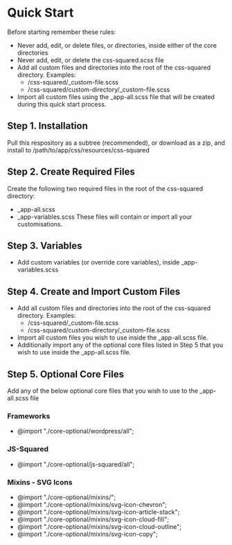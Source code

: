 # Quick Start #
Before starting remember these rules:
* Never add, edit, or delete files, or directories, inside either of the core directories
* Never add, edit, or delete the css-squared.scss file
* Add all custom files and directories into the root of the css-squared directory. Examples:
    * /css-squared/_custom-file.scss
    * /css-squared/custom-directory/_custom-file.scss
* Import all custom files using the _app-all.scss file that will be created during this quick start process.

## Step 1. Installation ##
Pull this respository as a subtree (recommended), or download as a zip, and install to /path/to/app/css/resources/css-squared

## Step 2. Create Required Files ##
Create the following two required files in the root of the css-squared directory:
* _app-all.scss
* _app-variables.scss
These files will contain or import all your customisations.

## Step 3. Variables ##
* Add custom variables (or override core variables), inside _app-variables.scss

## Step 4. Create and Import Custom Files ##
* Add all custom files and directories into the root of the css-squared directory. Examples:
    * /css-squared/_custom-file.scss
    * /css-squared/custom-directory/_custom-file.scss
* Import all custom files you wish to use inside the _app-all.scss file.
* Additionally import any of the optional core files listed in Step 5 that you wish to use inside the _app-all.scss file.

## Step 5. Optional Core Files  ##
Add any of the below optional core files that you wish to use to the _app-all.scss file
### Frameworks ###
* @import "./core-optional/wordpress/all";

### JS-Squared ###
* @import "./core-optional/js-squared/all";

### Mixins - SVG Icons ###
* @import "./core-optional/mixins/";
* @import "./core-optional/mixins/svg-icon-chevron";
* @import "./core-optional/mixins/svg-icon-article-stack";
* @import "./core-optional/mixins/svg-icon-cloud-fill";
* @import "./core-optional/mixins/svg-icon-cloud-outline";
* @import "./core-optional/mixins/svg-icon-copy";
